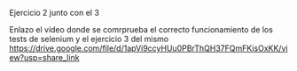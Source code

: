 Ejercicio 2 junto con el 3 

Enlazo el vídeo donde se comrprueba el correcto funcionamiento de los tests de selenium y el ejercicio 3 del mismo 
https://drive.google.com/file/d/1apVi9ccyHUu0PBrThQH37FQmFKisOxKK/view?usp=share_link
